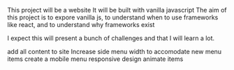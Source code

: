 This project will be a website
It will be built with vanilla javascript
The aim of this project is to expore vanilla js, to understand when to use frameworks like react, and to understand why frameworks exist

I expect this will present a bunch of challenges and that I will learn a lot.

add all content to site
Increase side menu width to accomodate new menu items
create a mobile menu
responsive design
animate items
